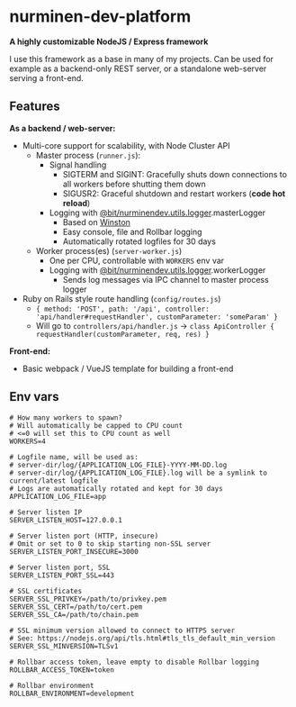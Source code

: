 # nurminen-dev-platform

**A highly customizable NodeJS / Express framework**

I use this framework as a base in many of my projects. Can be used for example as a backend-only REST server, or a standalone web-server serving a front-end.

## Features

**As a backend / web-server:**
- Multi-core support for scalability, with Node Cluster API
  - Master process (`runner.js`):
    - Signal handling
      - SIGTERM and SIGINT: Gracefully shuts down connections to all workers before shutting them down
      - SIGUSR2: Graceful shutdown and restart workers (**code hot reload**)
    - Logging with [@bit/nurminendev.utils.logger](https://bit.dev/nurminendev/utils/logger).masterLogger
      - Based on [Winston](https://www.npmjs.com/package/winston)
      - Easy console, file and Rollbar logging
      - Automatically rotated logfiles for 30 days
  - Worker process(es) (`server-worker.js`)
    - One per CPU, controllable with `WORKERS` env var
    - Logging with [@bit/nurminendev.utils.logger](https://bit.dev/nurminendev/utils/logger).workerLogger
      - Sends log messages via IPC channel to master process logger
- Ruby on Rails style route handling (`config/routes.js`)
  - `{ method: 'POST', path: '/api', controller: 'api/handler#requestHandler', customParameter: 'someParam' }`
  - Will go to `controllers/api/handler.js` -> `class ApiController { requestHandler(customParameter, req, res) }`

**Front-end:**
- Basic webpack / VueJS template for building a front-end

## Env vars

```
# How many workers to spawn?
# Will automatically be capped to CPU count
# <=0 will set this to CPU count as well
WORKERS=4

# Logfile name, will be used as:
# server-dir/log/{APPLICATION_LOG_FILE}-YYYY-MM-DD.log
# server-dir/log/{APPLICATION_LOG_FILE}.log will be a symlink to current/latest logfile
# Logs are automatically rotated and kept for 30 days
APPLICATION_LOG_FILE=app

# Server listen IP
SERVER_LISTEN_HOST=127.0.0.1

# Server listen port (HTTP, insecure)
# Omit or set to 0 to skip starting non-SSL server
SERVER_LISTEN_PORT_INSECURE=3000

# Server listen port, SSL
SERVER_LISTEN_PORT_SSL=443

# SSL certificates
SERVER_SSL_PRIVKEY=/path/to/privkey.pem
SERVER_SSL_CERT=/path/to/cert.pem
SERVER_SSL_CA=/path/to/chain.pem

# SSL minimum version allowed to connect to HTTPS server
# See: https://nodejs.org/api/tls.html#tls_tls_default_min_version
SERVER_SSL_MINVERSION=TLSv1

# Rollbar access token, leave empty to disable Rollbar logging
ROLLBAR_ACCESS_TOKEN=token

# Rollbar environment
ROLLBAR_ENVIRONMENT=development
```